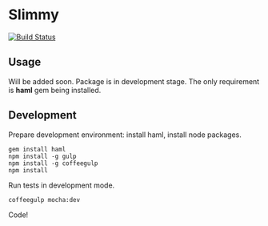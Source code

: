 Slimmy
=====
[![Build Status](https://travis-ci.org/s0ber/slimmy.png?branch=master)](https://travis-ci.org/s0ber/slimmy)

## Usage

Will be added soon. Package is in development stage. The only requirement is **haml** gem being installed.

## Development

Prepare development environment: install haml, install node packages.

````
gem install haml
npm install -g gulp
npm install -g coffeegulp
npm install
````

Run tests in development mode.

````
coffeegulp mocha:dev
````

Code!
